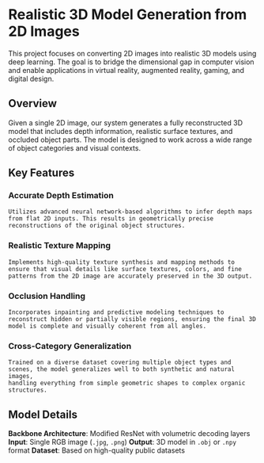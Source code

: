 #  Realistic 3D Model Generation from 2D Images

This project focuses on converting 2D images into realistic 3D models using deep learning.
The goal is to bridge the dimensional gap in computer vision and enable applications in virtual reality, augmented reality, gaming, and digital design.

## Overview

Given a single 2D image, our system generates a fully reconstructed 3D model that includes depth information, realistic surface textures, and occluded object parts.
The model is designed to work across a wide range of object categories and visual contexts.

## Key Features
### Accurate Depth Estimation
    Utilizes advanced neural network-based algorithms to infer depth maps from flat 2D inputs. This results in geometrically precise reconstructions of the original object structures.
### Realistic Texture Mapping
    Implements high-quality texture synthesis and mapping methods to ensure that visual details like surface textures, colors, and fine patterns from the 2D image are accurately preserved in the 3D output.
### Occlusion Handling
    Incorporates inpainting and predictive modeling techniques to reconstruct hidden or partially visible regions, ensuring the final 3D model is complete and visually coherent from all angles.
### Cross-Category Generalization
    Trained on a diverse dataset covering multiple object types and scenes, the model generalizes well to both synthetic and natural images,
    handling everything from simple geometric shapes to complex organic structures.
## Model Details

  **Backbone Architecture**: Modified ResNet with volumetric decoding layers
  **Input**: Single RGB image (`.jpg`, `.png`)
  **Output**: 3D model in `.obj` or `.npy` format
  **Dataset**: Based on high-quality public datasets




